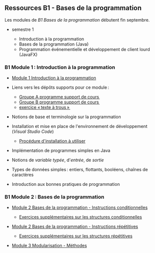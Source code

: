 ## Ressources B1 - Bases de la programmation

Les modules de *B1 Bases de la programmation* débutent fin septembre.

  - semestre 1

    - Introduction à la programmation
    - Bases de la programmation (Java)
    - Programmation événementielle et développement de client lourd (JavaFX)

### B1 Module 1 : Introduction à la programmation

- [Module 1 Introduction à la programmation](bloc1/java_01_vars_sol.pdf)

- Liens vers les dépôts supports pour ce module :

  - [Groupe A programme support de cours ](https://github.com/rose-line/sio2025-GA-intro-java)
  - [Groupe B programme support de cours ](https://github.com/rose-line/sio2025-GB-intro-java)
  - [exercice « texte à trous » ](https://github.com/rose-line/sio2025-texte-a-trous)

- Notions de base et terminologie sur la programmation

- Installation et mise en place de l'environnement de développement (_Visual Studio Code_)

  - [Procédure d'installation à utiliser](bloc1/installation_ide.md)

- Implémentation de programmes simples en Java

- Notions de _variable typée_, d'_entrée_, de _sortie_

- Types de données simples : entiers, flottants, booléens, chaînes de caractères

- Introduction aux bonnes pratiques de programmation

### B1 Module 2 : Bases de la programmation

- [Module 2 Bases de la programmation - Instructions conditionnelles](M2-bdp-instructions-cond.pdf)

  - [Exercices supplémentaires sur les structures conditionnelles](M2-1-exos.md)

- [Module 2 Bases de la programmation - Instructions répétitives](M2-bdp-instructions-repet.pdf)

  - [Exercices supplémentaires sur les structures répétitives](M2-2-exos.md)

- [Module 3 Modularisation - Méthodes](M3-bdp-methodes.pdf)
